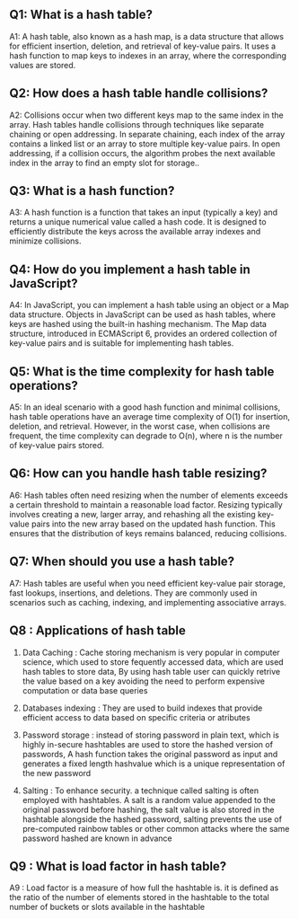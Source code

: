 ## Q1: What is a hash table?

A1: A hash table, also known as a hash map, is a data structure that allows for efficient insertion, deletion, and retrieval of key-value pairs. It uses a hash function to map keys to indexes in an array, where the corresponding values are stored.

## Q2: How does a hash table handle collisions?

A2: Collisions occur when two different keys map to the same index in the array. Hash tables handle collisions through techniques like separate chaining or open addressing. In separate chaining, each index of the array contains a linked list or an array to store multiple key-value pairs. In open addressing, if a collision occurs, the algorithm probes the next available index in the array to find an empty slot for storage..

## Q3: What is a hash function?

A3: A hash function is a function that takes an input (typically a key) and returns a unique numerical value called a hash code. It is designed to efficiently distribute the keys across the available array indexes and minimize collisions.

## Q4: How do you implement a hash table in JavaScript?

A4: In JavaScript, you can implement a hash table using an object or a Map data structure. Objects in JavaScript can be used as hash tables, where keys are hashed using the built-in hashing mechanism. The Map data structure, introduced in ECMAScript 6, provides an ordered collection of key-value pairs and is suitable for implementing hash tables.

## Q5: What is the time complexity for hash table operations?

A5: In an ideal scenario with a good hash function and minimal collisions, hash table operations have an average time complexity of O(1) for insertion, deletion, and retrieval. However, in the worst case, when collisions are frequent, the time complexity can degrade to O(n), where n is the number of key-value pairs stored.

## Q6: How can you handle hash table resizing?

A6: Hash tables often need resizing when the number of elements exceeds a certain threshold to maintain a reasonable load factor. Resizing typically involves creating a new, larger array, and rehashing all the existing key-value pairs into the new array based on the updated hash function. This ensures that the distribution of keys remains balanced, reducing collisions.

## Q7: When should you use a hash table?

A7: Hash tables are useful when you need efficient key-value pair storage, fast lookups, insertions, and deletions. They are commonly used in scenarios such as caching, indexing, and implementing associative arrays.

## Q8 : Applications of hash table

1. Data Caching : Cache storing mechanism is very popular in computer science, which used to store fequently accessed data, which are used hash tables to store data, By using hash table user can quickly retrive the value based on a key avoiding the need to perform expensive computation or data base queries

2. Databases indexing : They are used to build indexes that provide efficient access to data based on specific criteria or atributes

3. Password storage : instead of storing password in plain text, which is highly in-secure hashtables are used to store the hashed version of passwords, A hash function takes the original password as input and generates a fixed length hashvalue which is a unique representation of the new password

4. Salting : To enhance security. a technique called salting is often employed with hashtables. A salt is a random value appended to the original password before hashing, the salt value is also stored in the hashtable alongside the hashed password, salting prevents the use of pre-computed rainbow tables or other common attacks where the same password hashed are known in advance

Q9 : What is load factor in hash table?
----
A9 : Load factor is a measure of how full the hashtable is. it is defined as the ratio of the number of elements stored in the hashtable to the total number of buckets or slots available in the hashtable
